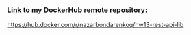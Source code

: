 ### Link to my DockerHub remote repository: 
https://hub.docker.com/r/nazarbondarenkoq/hw13-rest-api-lib
